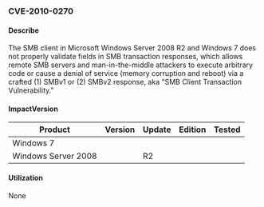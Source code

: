 ### CVE-2010-0270

#### Describe

The SMB client in Microsoft Windows Server 2008 R2 and Windows 7 does not properly validate fields in SMB transaction responses, which allows remote SMB servers and man-in-the-middle attackers to execute arbitrary code or cause a denial of service (memory corruption and reboot) via a crafted (1) SMBv1 or (2) SMBv2 response, aka "SMB Client Transaction Vulnerability."


#### ImpactVersion

| Product             | Version | Update | Edition | Tested |
| ------------------- | ------- | ------ | ------- | ------ |
| Windows 7           |         |        |         |        |
| Windows Server 2008 |         | R2     |         |        |

#### Utilization

None
